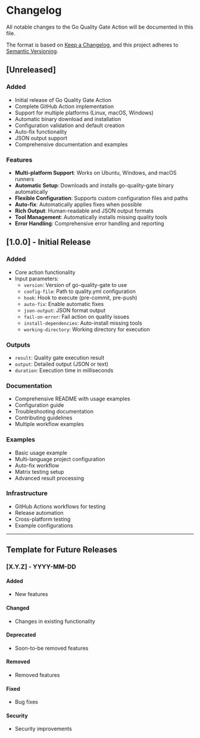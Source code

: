 # Changelog

All notable changes to the Go Quality Gate Action will be documented in this file.

The format is based on [Keep a Changelog](https://keepachangelog.com/en/1.0.0/),
and this project adheres to [Semantic Versioning](https://semver.org/spec/v2.0.0.html).

## [Unreleased]

### Added

- Initial release of Go Quality Gate Action
- Complete GitHub Action implementation
- Support for multiple platforms (Linux, macOS, Windows)
- Automatic binary download and installation
- Configuration validation and default creation
- Auto-fix functionality
- JSON output support
- Comprehensive documentation and examples

### Features

- **Multi-platform Support**: Works on Ubuntu, Windows, and macOS runners
- **Automatic Setup**: Downloads and installs go-quality-gate binary automatically
- **Flexible Configuration**: Supports custom configuration files and paths
- **Auto-fix**: Automatically applies fixes when possible
- **Rich Output**: Human-readable and JSON output formats
- **Tool Management**: Automatically installs missing quality tools
- **Error Handling**: Comprehensive error handling and reporting

## [1.0.0] - Initial Release

### Added

- Core action functionality
- Input parameters:
  - `version`: Version of go-quality-gate to use
  - `config-file`: Path to quality.yml configuration
  - `hook`: Hook to execute (pre-commit, pre-push)
  - `auto-fix`: Enable automatic fixes
  - `json-output`: JSON format output
  - `fail-on-error`: Fail action on quality issues
  - `install-dependencies`: Auto-install missing tools
  - `working-directory`: Working directory for execution

### Outputs

- `result`: Quality gate execution result
- `output`: Detailed output (JSON or text)
- `duration`: Execution time in milliseconds

### Documentation

- Comprehensive README with usage examples
- Configuration guide
- Troubleshooting documentation
- Contributing guidelines
- Multiple workflow examples

### Examples

- Basic usage example
- Multi-language project configuration
- Auto-fix workflow
- Matrix testing setup
- Advanced result processing

### Infrastructure

- GitHub Actions workflows for testing
- Release automation
- Cross-platform testing
- Example configurations

---

## Template for Future Releases

### [X.Y.Z] - YYYY-MM-DD

#### Added

- New features

#### Changed

- Changes in existing functionality

#### Deprecated

- Soon-to-be removed features

#### Removed

- Removed features

#### Fixed

- Bug fixes

#### Security

- Security improvements
